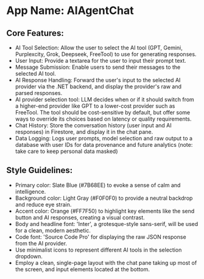 # **App Name**: AIAgentChat

## Core Features:

- AI Tool Selection: Allow the user to select the AI tool (GPT, Gemini, Purplexcity, Grok, Deepseek, FreeTool) to use for generating responses.
- User Input: Provide a textarea for the user to input their prompt text.
- Message Submission: Enable users to send their messages to the selected AI tool.
- AI Response Handling: Forward the user's input to the selected AI provider via the .NET backend, and display the provider's raw and parsed responses.
- AI provider selection tool: LLM decides when or if it should switch from a higher-end provider like GPT to a lower-cost provider such as FreeTool. The tool should be cost-sensitive by default, but offer some ways to override its choices based on latency or quality requirements.
- Chat History: Store the conversation history (user input and AI responses) in Firestore, and display it in the chat pane.
- Data Logging: Logs user prompts, model selection and raw output to a database with user IDs for data provenance and future analytics (note: take care to keep personal data masked)

## Style Guidelines:

- Primary color: Slate Blue (#7B68EE) to evoke a sense of calm and intelligence.
- Background color: Light Gray (#F0F0F0) to provide a neutral backdrop and reduce eye strain.
- Accent color: Orange (#FF7F50) to highlight key elements like the send button and AI responses, creating a visual contrast.
- Body and headline font: 'Inter', a grotesque-style sans-serif, will be used for a clean, modern aesthetic.
- Code font: 'Source Code Pro' for displaying the raw JSON response from the AI provider.
- Use minimalist icons to represent different AI tools in the selection dropdown.
- Employ a clean, single-page layout with the chat pane taking up most of the screen, and input elements located at the bottom.